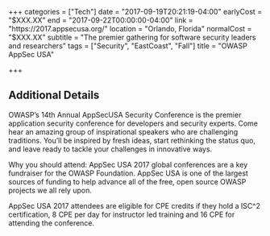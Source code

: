 +++
categories = ["Tech"]
date = "2017-09-19T20:21:19-04:00"
earlyCost = "$XXX.XX"
end = "2017-09-22T00:00:00-04:00"
link = "https://2017.appsecusa.org/"
location = "Orlando, Florida"
normalCost = "$XXX.XX"
subtitle = "The premier gathering for software security leaders and researchers"
tags = ["Security", "EastCoast", "Fall"]
title = "OWASP AppSec USA"

+++
<!--more-->

## Additional Details

OWASP’s 1​4​th Annual AppSecUSA Security Conference is the premier application security conference for developers and security experts. Come hear an amazing group of inspirational speakers​ ​who are challenging traditions. You’ll be inspired by fresh ideas, start rethinking the status quo, and leave ready to tackle your challenges in innovative ways.

Why you should attend: AppSec USA 2017 global conferences are a key fundraiser for the OWASP Foundation. AppSec USA is one of the largest sources of funding to help advance all of the free, open source OWASP projects we all rely upon.

AppSec USA 2017 attendees are eligible for CPE credits if they hold a ISC^2 certification, 8 CPE per day for instructor led training and 16 CPE for attending the conference.